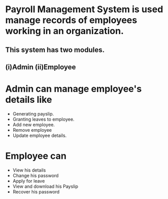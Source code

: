 #  Payroll Management System is used manage records of employees working in an organization.
## This system has two modules.
##  (i)Admin (ii)Employee
# Admin can manage employee's details like
* Generating payslip.
* Granting leaves to employee.
* Add new employee.
* Remove employee
* Update employee details.
# Employee can
* View his details
* Change his password
* Apply for leave
* View and download his Payslip
* Recover his password
